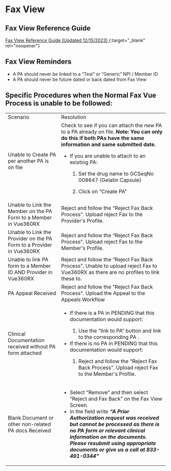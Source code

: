 # Fax View 

## Fax View Reference Guide

[Fax View Reference Guide (Updated 12/15/2023) ](https://mygainwell-my.sharepoint.com/:w:/g/personal/emily_reinhart_gainwelltechnologies_com/ES3VcT8wqdtAtH8lelqAkKcBljWe0rOMrph9oYs6RLpwcw?e=18VzQ5){:target="_blank" rel="noopener"}

## Fax View Reminders
- A PA should never be linked to a “Test” or “Generic” NPI / Member ID
- A PA should never be future dated or back dated from Fax View

## Specific Procedures when the Normal Fax Vue Process is unable to be followed: 
| | | 
| :--- | :--- |
| Scenario | Resolution | 
| Unable to Create PA per another PA is on file | Check to see if you can attach the new PA to a PA already on file. **Note: You can only do this if both PAs have the same information and same submitted date.** <ul><li>If you are unable to attach to an existing PA: </li><ol><li>Set the drug name to GCSeqNo 008647 (Gelatin Capsule)  </li><ol></ol><li>Click on “Create PA”  | 
| Unable to Link the Member on the PA Form to a Member in Vue360RX | Reject and follow the “Reject Fax Back Process”. Upload reject Fax to the Provider's Profile.  | 
| Unable to Link the Provider on the PA Form to a Provider in Vue360RX |  Reject and follow the “Reject Fax Back Process”. Upload reject Fax to the Member's Profile. | 
| Unable to link PA form to a Member ID AND Provider in Vue360RX  |  Reject and follow the “Reject Fax Back Process”. Unable to upload reject Fax to Vue360RX as there are no profiles to link these to.  | 
| PA Appeal Received | Reject and follow the “Reject Fax Back Process”. Upload the Appeal to the Appeals Workflow  |
| Clinical Documentation received without PA form attached |  <ul><li>If there is a PA in PENDING that this documentation would support: </li><ol><li>Use the “link to PA” button and link to the corresponding PA . </li></ol></ol><li>If there is no PA in PENDING that this documentation would support: </li><ol><li>Reject and follow the “Reject Fax Back Process”. Upload reject Fax to the Member's Profile. |  
| Blank Document or other non-related PA docs Received | <ul><li>Select “Remove” and then select “Reject and Fax Back” on the Fax View Screen. </li></ol></ol><li>In the field write  ***“A Prior Authorization request was received but cannot be processed as there is no PA form or relevant clinical information on the documents. Please resubmit using appropriate documents or give us a call at 833-491-0344"***   |
